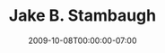 ---
title: Jake B. Stambaugh
date: 2009-10-08T00:00:00-07:00
tags:
  - eagle
description:
draft: false
---